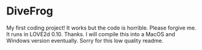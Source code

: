 # DiveFrog
My first coding project! It works but the code is horrible. Please forgive me.
It runs in LOVE2d 0.10. Thanks.
I will compile this into a MacOS and Windows version eventually.
Sorry for this low quality readme.

